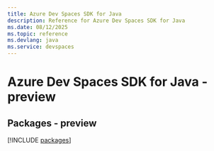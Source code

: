 ```yaml
---
title: Azure Dev Spaces SDK for Java
description: Reference for Azure Dev Spaces SDK for Java
ms.date: 08/12/2025
ms.topic: reference
ms.devlang: java
ms.service: devspaces
---
```

# Azure Dev Spaces SDK for Java - preview
## Packages - preview
[!INCLUDE [packages](dev-spaces-index.md)]